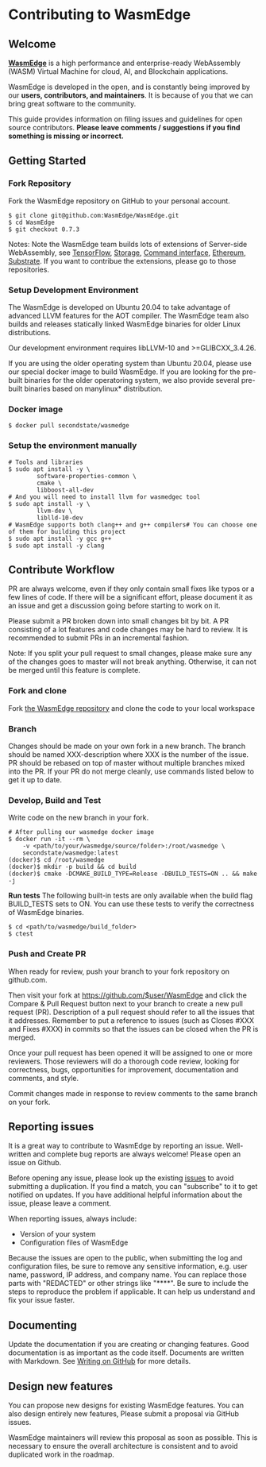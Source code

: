 # Contributing to WasmEdge 


## Welcome 

[**WasmEdge**](https://github.com/WasmEdge/WasmEdge) is a high performance and enterprise-ready WebAssembly (WASM) Virtual Machine for cloud, AI, and Blockchain applications. 

WasmEdge is developed in the open, and is constantly being improved by our **users, contributors, and maintainers**. It is because of you that we can bring great software to the community. 

This guide provides information on filing issues and guidelines for open source contributors. **Please leave comments / suggestions if you find something is missing or incorrect.**



## Getting Started 


### Fork Repository 

Fork the WasmEdge repository on GitHub to your personal account. 


```
$ git clone git@github.com:WasmEdge/WasmEdge.git
$ cd WasmEdge
$ git checkout 0.7.3
```

Notes: Note the WasmEdge team builds lots of extensions of Server-side WebAssembly, see [TensorFlow](https://github.com/WasmEdge/WasmEdge-tensorflow), [Storage](https://github.com/WasmEdge/WasmEdge-storage), [Command interface](https://github.com/WasmEdge/WasmEdge_process_interface), [Ethereum](https://github.com/WasmEdge/WasmEdge-evmc), [Substrate](https://github.com/second-state/substrate-ssvm-node). If you want to contribue the extensions, please go to those repositories. 


### Setup Development Environment 

The WasmEdge is developed on Ubuntu 20.04 to take advantage of advanced LLVM features for the AOT compiler. The WasmEdge team also builds and releases statically linked WasmEdge binaries for older Linux distributions. 

Our development environment requires libLLVM-10 and >=GLIBCXX_3.4.26. 

If you are using the older operating system than Ubuntu 20.04, please use our special docker image to build WasmEdge. If you are looking for the pre-built binaries for the older operatoring system, we also provide several pre-built binaries based on manylinux* distribution. 




### Docker image 



```
$ docker pull secondstate/wasmedge
```



### Setup the environment manually 

```
# Tools and libraries
$ sudo apt install -y \
        software-properties-common \
        cmake \
        libboost-all-dev
# And you will need to install llvm for wasmedgec tool
$ sudo apt install -y \
        llvm-dev \
        liblld-10-dev
# WasmEdge supports both clang++ and g++ compilers# You can choose one of them for building this project
$ sudo apt install -y gcc g++
$ sudo apt install -y clang
```



## Contribute Workflow 

PR are always welcome, even if they only contain small fixes like typos or a few lines of code. If there will be a significant effort, please document it as an issue and get a discussion going before starting to work on it. 


Please submit a PR broken down into small changes bit by bit. A PR consisting of a lot features and code changes may be hard to review. It is recommended to submit PRs in an incremental fashion. 


Note: If you split your pull request to small changes, please make sure any of the changes goes to master will not break anything. Otherwise, it can not be merged until this feature is complete. 


### Fork and clone 

Fork [the WasmEdge repository](https://github.com/WasmEdge/WasmEdge) and clone the code to your local workspace 


### Branch 

Changes should be made on your own fork in a new branch. The branch should be named XXX-description where XXX is the number of the issue. PR should be rebased on top of master without multiple branches mixed into the PR. If your PR do not merge cleanly, use commands listed below to get it up to date. 



### Develop, Build and Test 

Write code on the new branch in your fork. 


```
# After pulling our wasmedge docker image
$ docker run -it --rm \
    -v <path/to/your/wasmedge/source/folder>:/root/wasmedge \
    secondstate/wasmedge:latest
(docker)$ cd /root/wasmedge
(docker)$ mkdir -p build && cd build
(docker)$ cmake -DCMAKE_BUILD_TYPE=Release -DBUILD_TESTS=ON .. && make -j
```

**Run tests**
The following built-in tests are only available when the build flag BUILD_TESTS sets to ON. 
You can use these tests to verify the correctness of WasmEdge binaries. 


```
$ cd <path/to/wasmedge/build_folder>
$ ctest
```



### Push and Create PR 

When ready for review, push your branch to your fork repository on github.com. 

Then visit your fork at https://github.com/$user/WasmEdge and click the Compare & Pull Request button next to your branch to create a new pull request (PR). Description of a pull request should refer to all the issues that it addresses. Remember to put a reference to issues (such as Closes #XXX and Fixes #XXX) in commits so that the issues can be closed when the PR is merged. 

Once your pull request has been opened it will be assigned to one or more reviewers. Those reviewers will do a thorough code review, looking for correctness, bugs, opportunities for improvement, documentation and comments, and style. 

Commit changes made in response to review comments to the same branch on your fork. 



## Reporting issues 

It is a great way to contribute to WasmEdge by reporting an issue. Well-written and complete bug reports are always welcome! Please open an issue on Github. 


Before opening any issue, please look up the existing [issues](https://github.com/WasmEdge/WasmEdge/issues) to avoid submitting a duplication. If you find a match, you can "subscribe" to it to get notified on updates. If you have additional helpful information about the issue, please leave a comment. 


When reporting issues, always include: 

* Version of your system
* Configuration files of WasmEdge

Because the issues are open to the public, when submitting the log and configuration files, be sure to remove any sensitive information, e.g. user name, password, IP address, and company name. You can replace those parts with "REDACTED" or other strings like "****". 
Be sure to include the steps to reproduce the problem if applicable. It can help us understand and fix your issue faster. 


## Documenting 

Update the documentation if you are creating or changing features. Good documentation is as important as the code itself. 
Documents are written with Markdown. See [Writing on GitHub](https://help.github.com/categories/writing-on-github/) for more details. 


## Design new features 

You can propose new designs for existing WasmEdge features. You can also design entirely new features, Please submit a proposal via GitHub issues. 


WasmEdge maintainers will review this proposal as soon as possible. This is necessary to ensure the overall architecture is consistent and to avoid duplicated work in the roadmap. 
